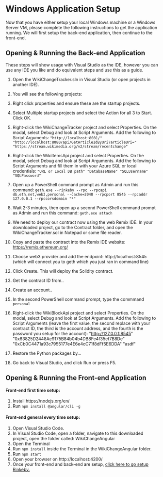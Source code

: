 # Windows Application Setup
Now that you have either setup your local Windows machine or a Windows Server VM, please complete the following instructions to get the application running.  We will first setup the back-end application, then continue to the front-end. 

## Opening & Running the Back-end Application
These steps will show usage with Visual Studio as the IDE, however you can use any IDE you like and do equivalent steps and use this as a guide. 

1. Open the WikiChangeTracker.sln in Visual Studio (or open projects in another IDE).
2. You will see the following projects:

3. Right click properties and ensure these are the startup projects.

4. Select Multiple startup projects and select the Action for all 3 to Start. Click OK. 

5. Right-click the WikiChangeTracker project and select Properties. On the modal, select Debug and look at Script Arguments. Add the following to Script Arguments: `"http://localhost:8081/" "http://localhost:8080/api/GetArticleIdByUri?articleUri=" "https://stream.wikimedia.org/v2/stream/recentchange"`

6. Right-click the WikiItemsApi project and select Properties. On the modal, select Debug and look at Script Arguments. Add the following to Script Arguments and fill them in with your Azure SQL or local credentials: `"URL or Local DB path" "DatabaseName" "SQLUsername" "SQLPassword"`

7. Open up a PowerShell command prompt as Admin and run this command: `geth.exe --rinkeby --rpc --rpcapi db,eth,net,web3,personal --cache=2048 --rpcport 8545 --rpcaddr 127.0.0.1 --rpccorsdomain "*"`

8. Wait 2-3 minutes, then open up a second PowerShell command prompt as Admin and run this command: `geth.exe attach`
 
7. We need to deploy our contract now using the web Remix IDE. In your downloaded project, go to the Contract folder, and open the WikiChangeTracker.sol in Notepad or some file reader. 

8. Copy and paste the contract into the Remix IDE website: https://remix.ethereum.org/

10. Choose web3 provider and add the endpoint: http://localhost:8545 (which will connect you to geth which you just ran in command line)

11. Click Create. This will deploy the Solidity contract. 

12. Get the contract ID from.. 
 
13. Create an account..

14. In the second PowerShell command prompt, type the commmand `personal`

15. Right-click the WikiBlockApi project and select Properties. On the modal, select Debug and look at Script Arguments. Add the following to Script Arguments (leave the first value, the second replace with your contract ID, the third is the account address, and the fourth is the password you setup for the account): "http://127.0.0.1:8545" "0x63825D2448Ae9175B84b04b4DB8Fe4f35ef7B8De" "0xCb0C4471a93c7955177e4E6e4cC71f8dFf5E6DDA" "asdf" 

16. Restore the Python packages by...

17. Go back to Visual Studio, and click Run or press F5.

## Opening & Running the Front-end Application
#### Front-end first time setup: 
1. Install https://nodejs.org/en/
2. Run `npm install @angular/cli -g`

#### Front-end general every time setup:
1. Open Visual Studio Code.
2. In Visual Studio Code, open a folder, navigate to this downloaded project, open the folder called: WikiChangeAngular
3. Open the Terminal
4. Run `npm install` inside the Terminal in the WikiChangeAngular folder.
5. Run `npm start`
6. Open your browser on http://localhost:4200/ 
7. Once your front-end and back-end are setup, [click here to go setup Rinkeby.](https://github.com/razi-rais/eth-wikipedia-changetracker/blob/master/Documentation/Setup.md)
